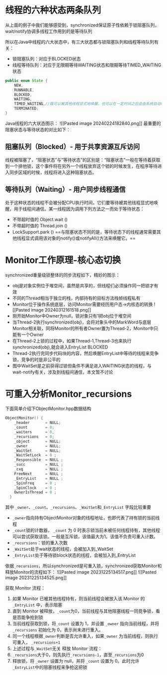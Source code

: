 # 线程的六种状态两条队列
从上面的例子中我们能够感受到，synchronized保证原子性依赖于锁阻塞队列，wait/notify协调多线程工作用到的是等待队列

所以在Java中线程的六大状态中，有三大状态都与锁阻塞队列和线程等待队列有关：
- 锁阻塞队列：对应于BLOCKED状态
- 线程等待队列：对应于无限期等待WAITING状态和限期等待TIMED_WAITING状态
```java
public enum State {
	NEW,
	RUNNABLE,
	BLOCKED,
	WAITING,
	TIMED_WAITING,//既可以被其他线程显式地唤醒，也可以在一定时间之后会由系统自动唤醒
	TERMINATED;
}
```
Java线程的六大状态图示：
![[Pasted image 20240224182840.png]]
最重要的阻塞状态与等待状态的对比如下：
## 阻塞队列（Blocked）- 用于共享资源互斥访问
线程被阻塞了，“阻塞状态”与“等待状态”的区别是：“阻塞状态”一般在等待着获取到一个排他锁，这个事件将在另外一个线程放弃这个锁的时候发生，在程序等待进入同步区域的时候，线程将进入这种阻塞状态。
## 等待队列（Waiting）- 用户同步线程通信
处于这种状态的线程不会被分配CPU执行时间，它们要等待被其他线程显式地唤醒，用于线程间通信。某一线程因为调用下列方法之一而处于等待状态：
- 不带超时值的 Object.wait ()
- 不带超时值的 Thread.join ()
- LockSupport.park ()
==与阻塞状态不同的是，等待状态下的线程通常需要其他线程显式调用该对象的notify()或notifyAll()方法来唤醒它。==


# Monitor工作原理-核心态切换
synchronized重量级锁整体的同步流程如下，精妙的图示：
- obj是对象实例位于堆空间，虽然是共享的，但线程们必须操作同一把锁才有效
- 不同的Thread相当于独立的栈，内部持有的目标方法栈帧线程私有
- Monitor位于操作系统底层，访问Monitor需要经历用户态->内核态的转换
![[Pasted image 20240312161518.png]]
- 刚开始Monitor中Owner为null，锁对象只有1把obj位于堆空间
- 当Thread-2执行synchronized(obj)，会将对象头中的MarkWord与底层Monitor相关联，同将Monitor的所有者Owner置为Thread-2，Monitor中只能有一个Owner
- 在Thread-2上锁的过程中，如果Thread-1,Thread-3也来执行synchronized(obj),就会进入EntryList BLOCKED
- Thread-2执行完同步代码块的内容，然后唤醒EntryList中等待的线程来竞争锁，竞争的时是非公平的
- 图中WaitSet是之前获得过锁但条件不满足进入WAITING状态的线程，与wait-notify有关，涉及到线程间通信，本文暂不讨论
# 可重入分析Monitor_recursions
下面简单介绍下ObjectMonitor.hpp数据结构
```C++
ObjectMonitor() {
    _header       = NULL;
    _count        = 0; 
    _waiters      = 0, 
    _recursions   = 0; 
    _object       = NULL; 
    _owner        = NULL;
    _WaitSet      = NULL; 
    _WaitSetLock  = 0 ;
    _Responsible  = NULL ;
    _succ         = NULL ;
    _cxq          = NULL ; 
    FreeNext      = NULL ;
    _EntryList    = NULL ; 
    _SpinFreq     = 0 ;
    _SpinClock    = 0 ;
    OwnerIsThread = 0 ;
  }
```

其中 `_owner`、`_count`、`_recursions`、`_WaitSet`和`_EntryList` 字段比较重要
- `_owner`指向持有ObjectMonitor对象的线程地址，也即代表了持有锁的当前线程
- `_count`锁的计数器， `_count` 为 0 时表示锁当前未被任何线程持有，其他线程可以尝试获取该锁。一般是互斥锁，该值最大为1。该值不负责可重入计数。
- `_recursions`：锁的重入次数
- `_WaitSet`处于wait状态的线程，会被加入到_WaitSet
- `_EntryList`处于等待锁block状态的线程，会被加入到_EntryList

依据`_recursions`，所以synchronized是可重入锁，synchronized获取Monitor和释放Monitor的流程如下：
![[Pasted image 20231225134517.png]]
![[Pasted image 20231225134525.png]]
  
获取 Monitor 流程：
1. 如果 Monitor 已被其他线程持有，则当前线程会被放入该 Monitor 的 `_EntryList` 中，表示阻塞
2. 直到 Monitor 被释放，`_count`为0，当前线程与其他阻塞线程一同竞争锁，看是否能争抢到锁
3. 当前线程获取到锁，将`_count` 设置为 1，并设置 `_owner` 指向当前线程，并将 `_recursions` 初始化为 0，表示尚未进行重入。
4. 同一个线程根据`_owner`判断是否允许重入，如果`_owner` 为当前线程，则执行可重入， `_recursions+1` 
5. 上述过程与`_WaitSet`无关
释放 Monitor 流程：
1. `_recursions`大于0，则先执行`_recursions-1`，直至`_recursions`为0
2. 释放锁，将 `_owner` 设置为 null，并将 `_count` 设置为 0。此时允许 `_EntryList`中的阻塞线程来争抢这把锁